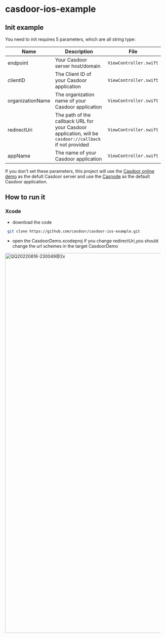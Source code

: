 # casdoor-ios-example


## Init example

You need to init requires 5 parameters, which are all string type:

| Name         | Description                                                                                             | File                  |
| ------------ | ------------------------------------------------------------------------------------------------------- | --------------------- |
| endpoint     | Your Casdoor server host/domain                                                                         | `ViewController.swift` |
| clientID     | The Client ID of your Casdoor application                                                               | `ViewController.swift` |
| organizationName| The organization name of your Casdoor application                                                    | `ViewController.swift` |
| redirectUri  | The path of the callback URL for your Casdoor application, will be `casdoor://callback` if not provided | `ViewController.swift` |
| appName | The name of your Casdoor application                                                                         | `ViewController.swift` |

If you don't set these parameters, this project will use the [Casdoor online demo](https://door.casdoor.com) as the defult Casdoor server and use the [Casnode](https://door.casdoor.com/applications/app-casnode) as the default Casdoor application.

## How to run it

### Xcode
- download the code

```bash
 git clone https://github.com/casdoor/casdoor-ios-example.git
```

- open the CasdoorDemo.xcodeproj
if you change redirectUri,you should change the url schemes in the target CasdoorDemo
<img width="1227" alt="QQ20220816-230049@2x" src="https://user-images.githubusercontent.com/31656300/184912660-e7c41c54-5afe-4eb6-82b7-d29ce08bb6ad.png">
